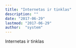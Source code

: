 ```yaml
---
title: "Internetas ir tinklas"
description: ""
date: "2017-06-29"
lastmod: "2017-06-29"
author:  "system"
---
```


Internetas ir tinklas

